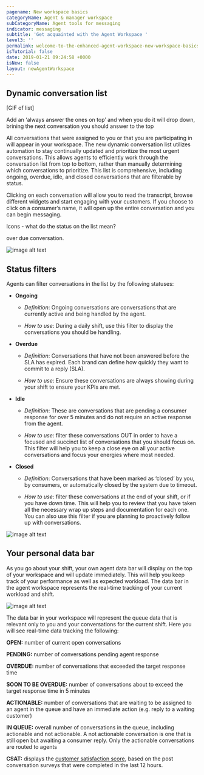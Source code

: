 ```yaml
---
pagename: New workspace basics
categoryName: Agent & manager workspace
subCategoryName: Agent tools for messaging
indicator: messaging
subtitle: 'Get acquainted with the Agent Workspace '
level3: ''
permalink: welcome-to-the-enhanced-agent-workspace-new-workspace-basics.html
isTutorial: false
date: 2019-01-21 09:24:58 +0000
isNew: false
layout: newAgentWorkspace
---
```


## Dynamic conversation list

[GIF of list]

Add an ‘always answer the ones on top’ and when you do it will drop down, brining the next conversation you should answer to the top

All conversations that were assigned to you or that you are participating in will appear in your workspace. The new dynamic conversation list utilizes automation to stay continually updated and prioritize the most urgent conversations. This allows agents to efficiently work through the conversation list from top to bottom, rather than manually determining which conversations to prioritize. This list is comprehensive, including ongoing, overdue, idle, and closed conversations that are filterable by status.

Clicking on each conversation will allow you to read the transcript, browse different widgets and start engaging with your customers. If you choose to click on a consumer’s name, it will open up the entire conversation and you can begin messaging.

Icons - what do the status on the list mean?

 over due conversation.

![image alt text](image_1.png)

## Status filters

Agents can filter conversations in the list by the following statuses:

* **Ongoing**

    * *Definition*: Ongoing conversations are conversations that are currently active and being handled by the agent.

    * *How to use*: During a daily shift, use this filter to display the conversations you should be handling.

* **Overdue**

    * *Definition*: Conversations that have not been answered before the SLA has expired.  Each brand can define how quickly they want to commit to a reply (SLA).  

    * *How to use*: Ensure these conversations are always showing during your shift to ensure your KPIs are met.

* **Idle**

    * *Definition*: These are conversations that are pending a consumer response for over 5 minutes and do not require an active response from the agent.

    * *How to use*: filter these conversations OUT in order to have a focused and succinct list of conversations that you should focus on.  This filter will help you to keep a close eye on all your active conversations and focus your energies where most needed.

* **Closed**

    * *Definition*: Conversations that have been marked as ‘closed’ by you, by consumers, or automatically closed by the system due to timeout.

    * *How to use*: filter these conversations at the end of your shift, or if you have down time.  This will help you to review that you have taken all the necessary wrap up steps and documentation for each one.  You can also use this filter if you are planning to proactively follow up with conversations.

![image alt text](image_2.png)

## Your personal data bar

As you go about your shift, your own agent data bar will display on the top of your workspace and will update immediately. This will help you keep track of your performance as well as expected workload. The data bar in the agent workspace represents the real-time tracking of your current workload and shift.

![image alt text](image_3.png)

The data bar in your workspace will represent the queue data that is relevant only to you and your conversations for the current shift. Here you will see real-time data tracking the following:

**OPEN:** number of current open conversations

**PENDING:** number of conversations pending agent response

**OVERDUE:** number of conversations that exceeded the target response time

**SOON TO BE OVERDUE:** number of conversations about to exceed the target response time in 5 minutes

**ACTIONABLE:** number of conversations that are waiting to be assigned to an agent in the queue and have an immediate action (e.g. reply to a waiting customer)

**IN QUEUE:** overall number of conversations in the queue, including actionable and not actionable. A not actionable conversation is one that is still open but awaiting a consumer reply. Only the actionable conversations are routed to agents

**CSAT:** displays the [customer satisfaction score](http://oavrxoiy0ht8aq.instant.forestry.io/contact-center-management-messaging-operations-benchmarks-to-measure-messaging-success.html#2-customer-satisfaction-score-csat), based on the post conversation surveys that were completed in the last 12 hours.
